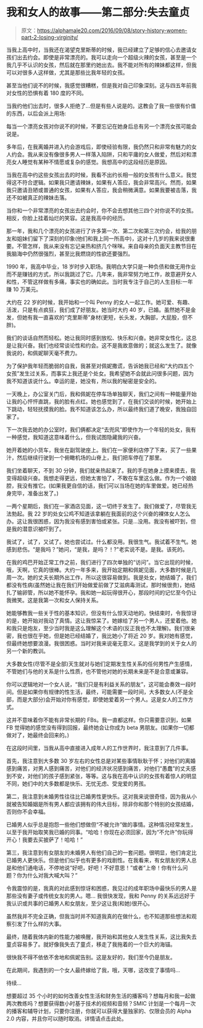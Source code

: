 # 我和女人的故事——第二部分:失去童贞

> 原文：<https://alphamale20.com/2016/09/08/story-history-women-part-2-losing-virginity/>

当我上高中时，当我还在渴望克里斯蒂的时候，我已经建立了足够的信心去邀请女孩们出去约会。即使是非常漂亮的。我可以走向一个超级火辣的女孩，甚至是一个我几乎不认识的女孩，然后就在那里约她出去。我不能对所有的辣妹都这样，但我可以对很多人这样做，尤其是那些比我年轻的女孩。

甚至当他们说不的时候，我感觉很糟糕，但是我对自己印象深刻。这与四五年前我对女性的恐惧有着 180 度的不同。

当我约他们出去时，很多人拒绝了...但是有些人说是的。这教会了我一些很有价值的东西，以后会派上用场:

每当一个漂亮女孩对你说不的时候，不要忘记在她身后总有另一个漂亮女孩可能会说是。

多年后，在我离婚并进入约会游戏后，即使经验有限，我仍然只和非常有魅力的女人约会。我从来没有像很多男人一样落入陷阱，只和平庸的女人做爱，然后对和漂亮女人睡觉有某种不情愿或复杂的感觉。我想高中的这段经历是原因。

当我在高中约这些女孩出去的时候，我看不出约长相一般的女孩有什么意义。我觉得这不符合逻辑。如果我只邀请辣妹，如果有人答应，我会非常高兴。然而，如果我只邀请丑陋或普通的女孩，如果有人答应，我会稍微满意。如果我要被击落，我还不如被真正的辣妹击落。

当你和一个非常漂亮的女孩出去约会时，你不会去想其他三四个对你说不的女孩。相反，你脸上挂着灿烂的笑容。这是我高中的经历。

那一年，我和几个漂亮的女孩进行了许多第一次、第二次和第三次约会，给我的朋友和姐妹们留下了深刻的印象(他们和我上同一所高中)，这对十几岁的我来说很重要。不管怎样，我从来没有忘记亲热和挤几个咪咪。来自母亲的负面天主教节目在我脑海中仍然很强烈，甚至比我燃烧的性欲还要强烈。

1990 年，我高中毕业，18 岁时步入职场。我明白大学只是一种负债和做无用作业而不是赚钱的方式，所以我跳过了它。几年来，我非常努力地工作，故意避开女人和性，不管这样做有多痛，事实也的确如此。当时我专注于自己的人生目标:一年赚 10 万美元。

大约在 22 岁的时候，我开始和一个叫 Penny 的女人一起工作。她可爱、有趣、活泼，只是有点疯狂，我们成了好朋友。她当时大约 40 岁，已婚。虽然她不是金发，但她有我一直喜欢的“克里斯蒂”身材(更短，长头发，大胸部，大屁股，但不胖)。

我们的谈话自然而轻松。她让我同时感到放松、快乐和兴奋。她非常女性化，这总是让我兴奋。我们也经常谈论性和约会。这不是我故意做的；就这么发生了。就像我说的，和佩妮聊天毫不费力。

为了保护我年轻而脆弱的自我，我甚至对佩妮撒谎，告诉她我已经和“大约四五个女孩”发生过关系，而事实上我还是个处女。我希望她不会就此问很多问题，因为我不知道该说什么。幸运的是，她没有，所以我的秘密是安全的。

一天晚上，办公室关门后，我和佩妮在停车场单独聊天，我们之间有一种能量开始让我的心怦怦直跳，我的脸有点红。她也感觉到了，在我们交谈的时候，她开始上下跳动，轻轻抚摸我的脸。我不知道该怎么办，所以最终我们道了晚安，我独自回家了。

下一次我去她的办公室时，我们俩都决定“去兜风”即使作为一个年轻的处女，我有一种感觉，我知道这意味着什么，但我试图隐藏我的兴奋。

她开着她的小货车，我坐在副驾驶座上。我们在一家便利店停了下来，买了一些果汁，然后继续行驶到一个俯瞰机场的山脊上，我们把车停在了那里。

我们坐着聊天，不到 30 分钟，我们就亲热起来了。我的手在她身上摸来摸去，我变得超级兴奋。我想走得更远，但她太害怕了，不敢在车里这么做。作为一个娘娘腔，我没有推它。(如果我更自信的话，我们可以当场在她的车里做爱。她已经热身完毕，准备出发了。)

一两个星期后，我们在一家酒店见面，这一切终于发生了。我们做爱了，尽管我无法勃起。我 22 岁的处女公鸡不知道该拿躺在我面前的这个兴奋的裸体女人怎么办。这让我很困惑，因为我没有感到害怕或紧张。只是...没用。我没有被吓到，但是我的潜意识被吓到了。

我试了，试了，又试了。她也尝试过。什么都没用。我很生气。我试着不生气。她感到悲伤。“是我吗？”她问，“是我，是吗？！?"老实说不是。是我。该死的。

在我的鸡巴开始正常工作之前，我们进行了四次单独的“访问”。当它出现的时候，哦，天啊，它真的很棒。大约一年多来，我开始定期和佩妮见面，大多数时候是几周一次。她的丈夫长期外出工作，所以这很容易做到。我是处女，她结婚了，我们都没有性病(虽然她让我在我们开始做爱前做了艾滋病毒测试，那时候很贵)，她结扎了输卵管，所以她不能怀孕。我和她一起玩得很开心，那段时间的记忆至今仍让我微笑。这是我第一次和女人保持关系。

她能够教我一些关于性的基本知识，但没有什么惊天动地的。快结束时，令我惊讶的是，她开始对我动了真情。这让我惊呆了。她嫁给了另一个男人，还爱着他。她和我只是炮友，至少当时我是这么理解这个术语的(反正我也不太理解)。我们很亲密，我也很在乎她，但是她已经结婚了，我比她小了将近 20 岁。我对她有感觉，但最终她想要浪漫。我很困惑。当时对我来说毫无意义。这是我学到的关于女人的另一个新的教训。

大多数女性(尽管不是全部)天生就对与她们定期发生性关系的任何男性产生感情，不管她们与他的关系是什么性质，也不管他对她的长期未来是不是合意或兼容。

你可以逻辑地对一个女人说，“我们只是有利益关系的朋友”，这可能会奏效一段时间。但是如果你有规律的性生活，最终，可能需要一段时间，大多数女人(不是全部，而是大部分)会开始对你有感觉，即使她爱着另一个男人。这是女人的工作方式。

这并不意味着你不能有非常长期的 FBs。我一直都这样。你只需要意识到，如果 FB 觉得她的感觉没有得到回报，最终她会让你成为 beta 男朋友。(如果你一切都做对了，她最终会回来的。)

在这段时间里，当我从高中直接进入成年人的工作世界时，我注意到了几件事。

首先，我注意到大多数 30 岁左右的女性总是对某些事情耿耿于怀；对他们的离婚感到痛苦，对男人感到痛苦，对他们的经济状况感到痛苦，对他们“愚蠢”的丈夫感到不安，对他们的孩子感到紧张，等等。这与我在高中认识的女孩有着惊人的明显不同，她们中的大多数都是快乐、无忧无虑、受宠爱的男孩。

第二，我注意到未婚男性往往比已婚男性更快乐。这对我来说很奇怪，因为我从小就被告知婚姻是所有男人都应该拥有的伟大目标，除非你和那个特别的女孩结婚，否则你不会幸福。

已婚男人似乎总是抱怨一些他们想做但“不被允许”做的事情。这种情况经常发生，以至于我开始取笑我已婚的同事。“哈哈！你现在必须回家，因为“不允许”你玩得开心！我要去买披萨了！哈哈！”

第三，我注意到有女朋友的未婚男人有他们自己的一套问题。很明显，他们肯定比已婚男人更快乐。但是他们似乎也有更多的戏剧性。在我看来，有女朋友的男人总是和他们通电话，不停地说“好吧，好吧！不好意思！”或者“上帝！你有什么问题？你为什么对我大喊大叫？”

令我震惊的是，我真的对此感到惊讶和困惑，我见过的成年职场中最快乐的男人是那些没有妻子或传统女友的男人。嗯...
我很快发现，我和 Penny 的关系远远好于我认识或共事的已婚男人和女朋友，至少这让我(和她)很开心。

虽然我并不完全正确，但我当时并不知道我真的在做什么，也不知道那些想法和观察引发了什么样的大事。

最终，随着我体内新的性能力被唤醒，我开始和其他女人发生性关系，这比我失去童贞容易多了。就好像我失去了童贞，移走了我拖着的一个巨大的海锚。

很快我不得不依依不舍地和佩妮告别。这是友好的，我们至今仍是朋友。

在此期间，我遇到的一个女人最终嫁给了我，哦，天哪，这改变了事情吗...

待续...

想要超过 35 个小时的如何改善女性生活和财务生活的播客吗？想每月和我一起做两次教练吗？想要获得数小时基于技术的视频和音频？SMIC 计划是一个每月一次的播客和辅导计划，只要你注册，你就可以获得大量独家的、仅限会员的 Alpha 2.0 内容，并且你可以随时取消。详情请点击此处。